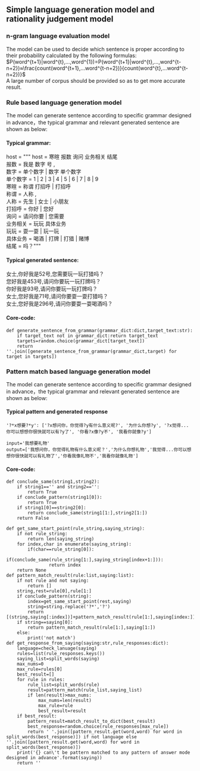 ## Simple language generation model and rationality judgement model  
### **n-gram language evaluation model**  
The model can be used to decide which sentence is proper according to their probability calculated by the following formulas:  
$P(word^{t+1}|word^{t},...,word^{1})=P(word^{t+1}|word^{t},...,word^{t-n+2})≈\frac{count(word^{t+1},...word^{t-n+2})}{count(word^{t},...word^{t-n+2})}$  
A large number of corpus should be provided so as to get more accurate result.

### **Rule based language generation model**  
The model can generate sentence according to specific grammar designed in advance，the typical grammar and relevant generated sentence are shown as below: 

#### Typical grammar:  
host = """
host = 寒暄 报数 询问 业务相关 结尾   
报数 = 我是 数字 号 ,  
数字 = 单个数字 | 数字 单个数字   
单个数字 = 1 | 2 | 3 | 4 | 5 | 6 | 7 | 8 | 9   
寒暄 = 称谓 打招呼 | 打招呼  
称谓 = 人称 ,  
人称 = 先生 | 女士 | 小朋友  
打招呼 = 你好 | 您好   
询问 = 请问你要 | 您需要  
业务相关 = 玩玩 具体业务  
玩玩 = 耍一耍 | 玩一玩  
具体业务 = 喝酒 | 打牌 | 打猎 | 赌博  
结尾 = 吗？"""  

#### Typical generated sentence:  
女士,你好我是52号,您需要玩一玩打猎吗？  
您好我是453号,请问你要玩一玩打牌吗？  
你好我是93号,请问你要玩一玩打牌吗？  
女士,您好我是71号,请问你要耍一耍打猎吗？  
女士,您好我是296号,请问你要耍一耍喝酒吗？  

#### Core-code:
```
def generate_sentence_from_grammar(grammar_dict:dict,target_text:str):
    if target_text not in grammar_dict:return target_text
    targets=random.choice(grammar_dict[target_text])
    return ''.join([generate_sentence_from_grammar(grammar_dict,target) for target in targets])
```
### **Pattern match based language generation model**  
The model can generate sentence according to specific grammar designed in advance，the typical grammar and relevant generated sentence are shown as below: 

#### Typical pattern and generated response
```
'?*x想要?*y': ['?x想问你，你觉得?y有什么意义呢?', '为什么你想?y', '?x觉得... 你可以想想你很快就可以有?y了', '你看?x像?y不', '我看你就像?y']
```
```
input='我想要礼物'
output=['我想问你，你觉得礼物有什么意义呢？','为什么你想礼物','我觉得...你可以想想你很快就可以有礼物了','你看我像礼物不','我看你就像礼物']
```
#### Core-code:
```
def conclude_same(string1,string2):
    if string1=='' and string2=='':
        return True
    if conclude_pattern(string1[0]):
        return True
    if string1[0]==string2[0]:
        return conclude_same(string1[1:],string2[1:])
    return False

def get_same_start_point(rule_string,saying_string):
    if not rule_string:
        return len(saying_string)
    for index,char in enumerate(saying_string):
        if(char==rule_string[0]):
            if(conclude_same(rule_string[1:],saying_string[index+1:])):
                return index
    return None
def pattern_match_result(rule:list,saying:list):
    if not rule and not saying:
        return []
    string,rest=rule[0],rule[1:]
    if conclude_pattern(string):
        index=get_same_start_point(rest,saying)
        string=string.replace('?*','?')
        return [(string,saying[:index])]+pattern_match_result(rule[1:],saying[index:])
    if string==saying[0]:
        return pattern_match_result(rule[1:],saying[1:])
    else:
        print('not match')
def get_response_from_saying(saying:str,rule_responses:dict):
    language=check_lanuage(saying)
    rules=list(rule_responses.keys())
    saying_list=split_words(saying)
    max_nums=0
    max_rule=rules[0]
    best_result=[]
    for rule in rules:
        rule_list=split_words(rule)
        result=pattern_match(rule_list,saying_list)
        if len(result)>max_nums:
            max_nums=len(result)
            max_rule=rule
            best_result=result
    if best_result:
        pattern_result=match_result_to_dict(best_result)
        best_response=random.choice(rule_responses[max_rule])
        return ' '.join([pattern_result.get(word,word) for word in split_words(best_response)]) if not language else ''.join([pattern_result.get(word,word) for word in split_words(best_response)])
    print('{} can\'t be pattern matched to any pattern of answer mode designed in advance'.format(saying))
    return ''
```
